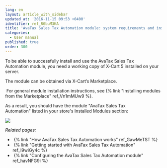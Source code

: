 ```yaml
---
lang: en
layout: article_with_sidebar
updated_at: '2016-11-15 09:53 +0400'
identifier: ref_RGbuM3KA
title: 'AvaTax Sales Tax Automation module: system requirements and installation'
categories:
  - User manual
published: true
order: 300
---
```



To be able to successfully install and use the AvaTax Sales Tax Automation module, you need a working copy of X-Cart 5 installed on your server.

The module can be obtained via X-Cart’s Marketplace.

 For general module installation instructions, see {% link "Installing modules from the Marketplace" ref_Vn1mMUw9 %}.

As a result, you should have the module "AvaTax Sales Tax Automation" listed in your store's Installed Modules section:

![]({{site.baseurl}}/attachments/8749232/8717391.png?effects=drop-shadow)

_Related pages:_

*   {% link "How AvaTax Sales Tax Automation works" ref_GawMeTST %}
*   {% link "Getting started with AvaTax Sales Tax Automation" ref_I9wiGy4c %}
*   {% link "Configuring the AvaTax Sales Tax Automation module" ref_havNFG9i %}

